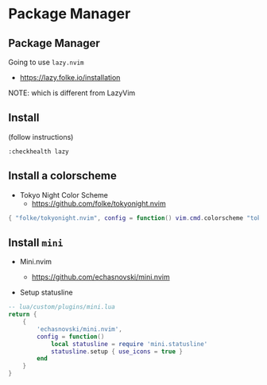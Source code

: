 # Package Manager

## Package Manager

Going to use `lazy.nvim`
- https://lazy.folke.io/installation

NOTE: which is different from LazyVim

## Install

(follow instructions)

`:checkhealth lazy`

## Install a colorscheme

- Tokyo Night Color Scheme
    - https://github.com/folke/tokyonight.nvim

```lua
{ "folke/tokyonight.nvim", config = function() vim.cmd.colorscheme "tokyonight" end }
```

## Install `mini`

- Mini.nvim
    - https://github.com/echasnovski/mini.nvim

- Setup statusline

```lua
-- lua/custom/plugins/mini.lua
return {
    {
        'echasnovski/mini.nvim',
        config = function()
            local statusline = require 'mini.statusline'
            statusline.setup { use_icons = true }
        end
    }
}
```
